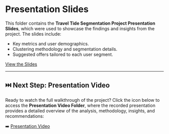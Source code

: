 # Presentation Slides

This folder contains the **Travel Tide Segmentation Project Presentation Slides**, which were used to showcase the findings and insights from the project. The slides include:

- Key metrics and user demographics.
- Clustering methodology and segmentation details.
- Suggested offers tailored to each user segment.

[View the Slides](TravelTide-Project.pdf)

---

## ⏭️ Next Step: Presentation Video  
Ready to watch the full walkthrough of the project? Click the icon below to access the **Presentation Video Folder**, where the recorded presentation provides a detailed overview of the analysis, methodology, insights, and recommendations:  

➡️ [Presentation Video](../Presentation-Video/)
